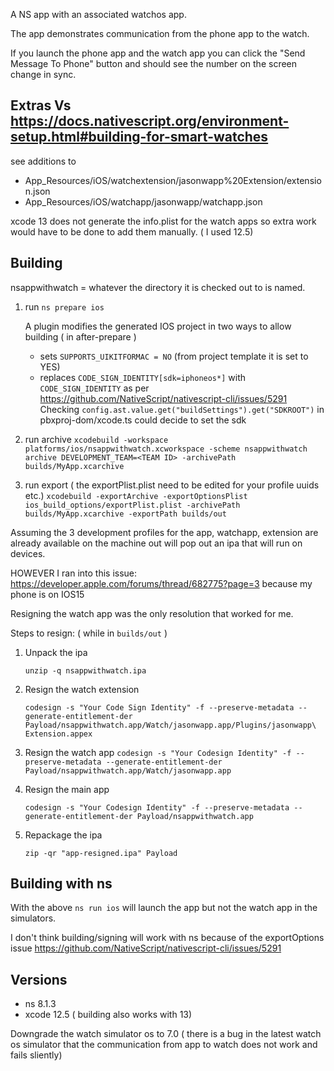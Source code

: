 
A NS app with an associated watchos app.

The app demonstrates communication from the phone app to the watch.

If you launch the phone app and the watch app you can click the "Send Message To Phone" button and should see the number on the screen change in sync.

## Extras Vs https://docs.nativescript.org/environment-setup.html#building-for-smart-watches

see additions to 
* App_Resources/iOS/watchextension/jasonwapp%20Extension/extension.json
* App_Resources/iOS/watchapp/jasonwapp/watchapp.json

xcode 13 does not generate the info.plist for the watch apps so extra work would have to be done to add them manually. ( I used 12.5)

## Building

nsappwithwatch = whatever the directory it is checked out to is named.

1. run ```ns prepare ios```

    A plugin modifies the generated IOS project in two ways to allow building ( in after-prepare )

    * sets ```SUPPORTS_UIKITFORMAC = NO``` (from project template it is set to YES)
    * replaces ```CODE_SIGN_IDENTITY[sdk=iphoneos*]``` with ```CODE_SIGN_IDENTITY``` as per https://github.com/NativeScript/nativescript-cli/issues/5291
       Checking ``` config.ast.value.get("buildSettings").get("SDKROOT") ``` in pbxproj-dom/xcode.ts could decide to set the sdk

1. run archive
   ```xcodebuild -workspace platforms/ios/nsappwithwatch.xcworkspace -scheme nsappwithwatch archive DEVELOPMENT_TEAM=<TEAM ID> -archivePath builds/MyApp.xcarchive```
2. run export ( the exportPlist.plist need to be edited for your profile uuids etc.)
   ```xcodebuild -exportArchive -exportOptionsPlist ios_build_options/exportPlist.plist -archivePath builds/MyApp.xcarchive -exportPath builds/out```
   
Assuming the 3 development profiles for the app, watchapp, extension are already available on the machine out will pop out an ipa that will run on devices.

HOWEVER I ran into this issue: https://developer.apple.com/forums/thread/682775?page=3 because my phone is on IOS15

Resigning the watch app was the only resolution that worked for me.

Steps to resign: ( while in ```builds/out``` )
1. Unpack the ipa
    
    ```unzip -q nsappwithwatch.ipa```
1. Resign the watch extension

     ```codesign -s "Your Code Sign Identity" -f --preserve-metadata --generate-entitlement-der  Payload/nsappwithwatch.app/Watch/jasonwapp.app/Plugins/jasonwapp\ Extension.appex```

1. Resign the watch app
    ```codesign -s "Your Codesign Identity" -f --preserve-metadata --generate-entitlement-der Payload/nsappwithwatch.app/Watch/jasonwapp.app```
     
1. Resign the main app

   ```codesign -s "Your Codesign Identity" -f --preserve-metadata --generate-entitlement-der Payload/nsappwithwatch.app```

1. Repackage the ipa

    ```zip -qr "app-resigned.ipa" Payload```

     


## Building with ns

With the above ```ns run ios``` will launch the app but not the watch app in the simulators.

I don't think building/signing will work with ns because of the exportOptions issue  https://github.com/NativeScript/nativescript-cli/issues/5291

## Versions
* ns 8.1.3
* xcode 12.5 ( building also works with 13)

Downgrade the watch simulator os to 7.0 ( there is a bug in the latest watch os simulator that the communication from app to watch does not work and fails sliently)
